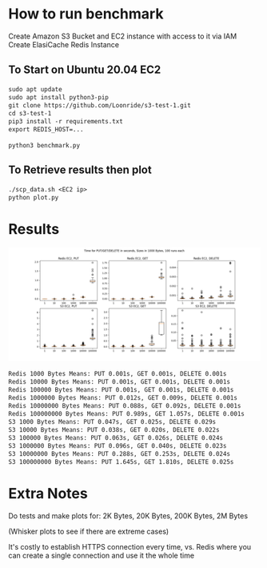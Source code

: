 # How to run benchmark

Create Amazon S3 Bucket and EC2 instance with access to it via IAM
Create ElasiCache Redis Instance

## To Start on Ubuntu 20.04 EC2

```
sudo apt update
sudo apt install python3-pip
git clone https://github.com/Loonride/s3-test-1.git
cd s3-test-1
pip3 install -r requirements.txt
export REDIS_HOST=...

python3 benchmark.py
```

## To Retrieve results then plot

```
./scp_data.sh <EC2 ip>
python plot.py
```

# Results

![alt text](https://raw.githubusercontent.com/Loonride/s3-test-1/main/figure.png)

```
Redis 1000 Bytes Means: PUT 0.001s, GET 0.001s, DELETE 0.001s
Redis 10000 Bytes Means: PUT 0.001s, GET 0.001s, DELETE 0.001s
Redis 100000 Bytes Means: PUT 0.001s, GET 0.001s, DELETE 0.001s
Redis 1000000 Bytes Means: PUT 0.012s, GET 0.009s, DELETE 0.001s
Redis 10000000 Bytes Means: PUT 0.088s, GET 0.092s, DELETE 0.001s
Redis 100000000 Bytes Means: PUT 0.989s, GET 1.057s, DELETE 0.001s
S3 1000 Bytes Means: PUT 0.047s, GET 0.025s, DELETE 0.029s
S3 10000 Bytes Means: PUT 0.038s, GET 0.020s, DELETE 0.022s
S3 100000 Bytes Means: PUT 0.063s, GET 0.026s, DELETE 0.024s
S3 1000000 Bytes Means: PUT 0.096s, GET 0.040s, DELETE 0.023s
S3 10000000 Bytes Means: PUT 0.288s, GET 0.253s, DELETE 0.024s
S3 100000000 Bytes Means: PUT 1.645s, GET 1.810s, DELETE 0.025s
```

# Extra Notes

Do tests and make plots for:
2K Bytes, 20K Bytes, 200K Bytes, 2M Bytes

(Whisker plots to see if there are extreme cases)

It's costly to establish HTTPS connection every time,
vs. Redis where you can create a single connection and use it the whole time
